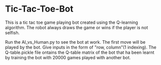 # Tic-Tac-Toe-Bot
This is a tic tac toe game playing bot created using the Q-learning algorithm. The robot always draws the game or wins if the player is not selfish.

Run the AI_vs_Human.py to see the bot at work. The first move will be played by the bot. Give inputs in the form of "row, column"(1 indexing).
The Q-table.pickle file ontains the Q-table matrix of the bot that ha been learnt by training the bot with 20000 games played with another bot. 